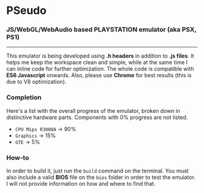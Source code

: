# PSeudo

### JS/WebGL/WebAudio based PLAYSTATION emulator (aka PSX, PS1)
*******

This emulator is being developed using **.h headers** in addition to **.js files**. It helps me keep the workspace clean and simple, while at the same time I can inline code for further optimization. The whole code is compatible with **ES6 Javascript** onwards. Also, please use **Chrome** for best results (this is due to V8 optimization).

### Completion
Here's a list with the overall progress of the emulator, broken down in distinctive hardware parts. Components with 0% progress are not listed.
* `CPU Mips R3000A` -> 90%
* `Graphics` -> 15%
* `GTE` -> 5%

### How-to
In order to build it, just run the `build` command on the terminal. You must also include a valid **BIOS** file on the `bios` folder in order to test the emulator. I will not provide information on how and where to find that.
